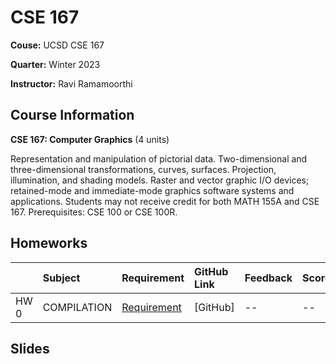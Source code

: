 # CSE 167

**Couse:** UCSD CSE 167

**Quarter:** Winter 2023

**Instructor:** Ravi Ramamoorthi

## Course Information

**CSE 167: Computer Graphics** (4 units)

Representation and manipulation of pictorial data. Two-dimensional and three-dimensional transformations, curves, surfaces. Projection, illumination, and shading models. Raster and vector graphic I/O devices; retained-mode and immediate-mode graphics software systems and applications. Students may not receive credit for both MATH 155A and CSE 167. Prerequisites: CSE 100 or CSE 100R.

## Homeworks
|       |Subject    |Requirement   |GitHub Link   |Feedback   |Score  |
|:------|:----------|:-------------|:-------------|:----------|:------|
|HW 0 |COMPILATION |[Requirement](./HW/HW0.md)|[GitHub] |--  |--    |

## Slides
